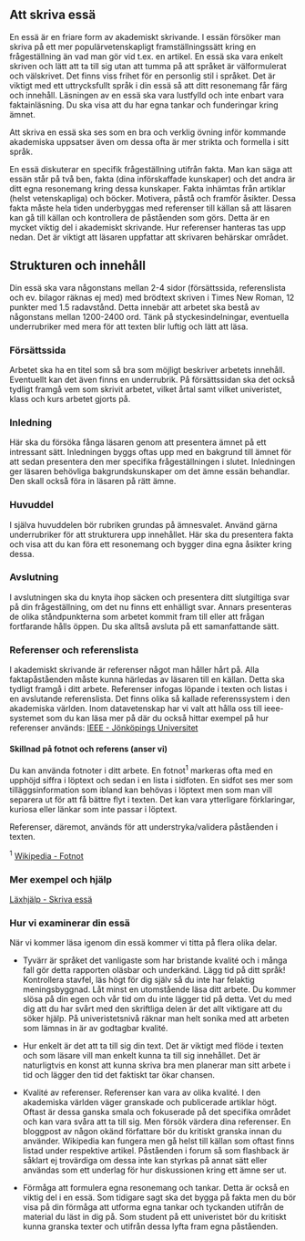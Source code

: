 ## Att skriva essä
En essä är en friare form av akademiskt skrivande. I essän försöker man skriva på ett mer populärvetenskapligt framställningssätt kring en frågeställning än vad man gör vid t.ex. en artikel.
En essä ska vara enkelt skriven och lätt att ta till sig utan att tumma på att språket är välformulerat och välskrivet. Det finns viss frihet för en personlig stil i språket. Det är viktigt med ett uttrycksfullt språk i din essä så att ditt resonemang får färg och innehåll. Läsningen av en essä ska vara lustfylld och inte enbart vara faktainläsning. Du ska visa att du har egna tankar och funderingar kring ämnet.

Att skriva en essä ska ses som en bra och verklig övning inför kommande akademiska uppsatser även om dessa ofta är mer strikta och formella i sitt språk.

En essä diskuterar en specifik frågeställning utifrån fakta. Man kan säga att essän står på två ben, fakta (dina införskaffade kunskaper) och det andra är ditt egna resonemang kring dessa kunskaper. Fakta inhämtas från artiklar (helst vetenskapliga) och böcker. Motivera, påstå och framför åsikter. Dessa fakta måste hela tiden underbyggas med referenser till källan så att läsaren kan gå till källan och kontrollera de påståenden som görs. Detta är en mycket viktig del i akademiskt skrivande. Hur referenser hanteras tas upp nedan. Det är viktigt att läsaren uppfattar att skrivaren behärskar området.


## Strukturen och innehåll
Din essä ska vara någonstans mellan 2-4 sidor (försättssida, referenslista och ev. bilagor räknas ej med) med brödtext skriven i Times New Roman, 12 punkter med 1.5 radavstånd. Detta innebär att arbetet ska bestå av någonstans mellan 1200-2400 ord. Tänk på styckesindelningar, eventuella underrubriker med mera för att texten blir luftig och lätt att läsa.

### Försättssida
Arbetet ska ha en titel som så bra som möjligt beskriver arbetets innehåll. Eventuellt kan det även finns en underrubrik. På försättssidan ska det också tydligt framgå vem som skrivit arbetet, vilket årtal samt vilket univeristet, klass och kurs arbetet gjorts på.

### Inledning
Här ska du försöka fånga läsaren genom att presentera ämnet på ett intressant sätt. Inledningen byggs oftas upp med en bakgrund till ämnet för att sedan presentera den mer specifika frågeställningen i slutet. Inledningen ger läsaren behövliga bakgrundskunskaper om det ämne essän behandlar. Den skall också föra in läsaren på rätt ämne.

### Huvuddel
I själva huvuddelen bör rubriken grundas på ämnesvalet. Använd gärna underrubriker för att strukturera upp innehållet. Här ska du presentera fakta och visa att du kan föra ett resonemang och bygger dina egna åsikter kring dessa.

### Avslutning
I avslutningen ska du knyta ihop säcken och presentera ditt slutgiltiga svar på din frågeställning, om det nu finns ett enhälligt svar. Annars presenteras de olika ståndpunkterna som arbetet kommit fram till eller att frågan fortfarande hålls öppen. Du ska alltså avsluta på ett samanfattande sätt.

### Referenser och referenslista
I akademiskt skrivande är referenser något man håller hårt på. Alla faktapåståenden måste kunna härledas av läsaren till en källan. Detta ska tydligt framgå i ditt arbete. Referenser infogas löpande i texten och listas i en avslutande referenslista.
Det finns olika så kallade referenssystem i den akademiska världen. Inom datavetenskap har vi valt att hålla oss till ieee-systemet som du kan läsa mer på där du också hittar exempel på hur referenser används: [IEEE - Jönköpings Universitet](http://ju.se/bibliotek/sok---skrivhjalp/litteraturreferenser---sa-skriver-du/ieee-systemet.html)

#### Skillnad på fotnot och referens (anser vi)
Du kan använda fotnoter i ditt arbete. En fotnot<sup>1</sup> markeras ofta med en upphöjd siffra i löptext och sedan i en lista i sidfoten. En sidfot ses mer som tilläggsinformation som ibland kan behövas i löptext men som man vill separera ut för att få bättre flyt i texten. Det kan vara ytterligare förklaringar, kuriosa eller länkar som inte passar i löptext.

Referenser, däremot, används för att understryka/validera påståenden i texten.

<sup>1</sup> [Wikipedia - Fotnot](https://sv.wikipedia.org/wiki/Fotnot)

### Mer exempel och hjälp

[Läxhjälp - Skriva essä](http://xn--lxhjlp-buad.nu/guider/svensktexter/skriva-essa/)


### Hur vi examinerar din essä
När vi kommer läsa igenom din essä kommer vi titta på flera olika delar.

* Tyvärr är språket det vanligaste som har bristande kvalité och i många fall gör detta rapporten oläsbar och underkänd. Lägg tid på ditt språk! Kontrollera stavfel, läs högt för dig själv så du inte har felaktig meningsbyggnad. Låt minst en utomstående läsa ditt arbete. Du kommer slösa på din egen och vår tid om du inte lägger tid på detta. Vet du med dig att du har svårt med den skriftliga delen är det allt viktigare att du söker hjälp. På univeristetsnivå räknar man helt sonika med att arbeten som lämnas in är av godtagbar kvalité.

* Hur enkelt är det att ta till sig din text. Det är viktigt med flöde i texten och som läsare vill man enkelt kunna ta till sig innehållet. Det är naturligtvis en konst att kunna skriva bra men planerar man sitt arbete i tid och lägger den tid det faktiskt tar ökar chansen.

* Kvalité av referenser. Referenser kan vara av olika kvalité. I den akademiska världen väger granskade och publicerade artiklar högt. Oftast är dessa ganska smala och fokuserade på det specifika området och kan vara svåra att ta till sig. Men försök värdera dina referenser. En bloggpost av någon okänd författare bör du kritiskt granska innan du använder. Wikipedia kan fungera men gå helst till källan som oftast finns listad under respektive artikel. Påståenden i forum så som flashback är såklart ej trovärdiga om dessa inte kan styrkas på annat sätt eller användas som ett underlag för hur diskussionen kring ett ämne ser ut.

* Förmåga att formulera egna resonemang och tankar. Detta är också en viktig del i en essä. Som tidigare sagt ska det bygga på fakta men du bör visa på din förmåga att utforma egna tankar och tyckanden utifrån de material du läst in dig på. Som student på ett univeristet bör du kritiskt kunna granska texter och utifrån dessa lyfta fram egna påståenden.
